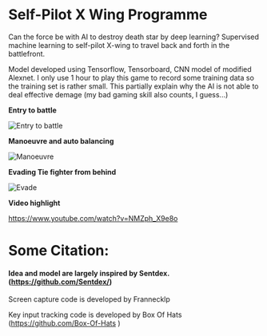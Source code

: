# Self-Pilot X Wing Programme
Can the force be with AI to destroy death star by deep learning?
Supervised machine learning to self-pilot X-wing to travel back and forth in the battlefront.

Model developed using Tensorflow, Tensorboard, CNN model of modified Alexnet.
I only use 1 hour to play this game to record some training data so the training set is rather small. This partially explain why the AI is not able to deal effective demage (my bad gaming skill also counts, I guess...)

**Entry to battle**

![Entry to battle](https://thumbs.gfycat.com/OnlyVengefulGelada-size_restricted.gif)

**Manoeuvre and auto balancing**

![Manoeuvre](https://thumbs.gfycat.com/HorribleFixedEidolonhelvum-size_restricted.gif)

**Evading Tie fighter from behind**

![Evade](https://thumbs.gfycat.com/PastWelcomeArcherfish-size_restricted.gif)

**Video highlight**

https://www.youtube.com/watch?v=NMZph_X9e8o

# Some Citation:
#### Idea and model are largely inspired by Sentdex.(https://github.com/Sentdex/)

Screen capture code is developed by Frannecklp

Key input tracking code is developed by Box Of Hats (https://github.com/Box-Of-Hats )
